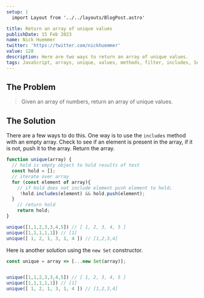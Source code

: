 ```yaml
---
setup: |
  import Layout from '../../layouts/BlogPost.astro'

title: Return an array of unique values
publishDate: 15 Feb 2023
name: Nick Huemmer
twitter: 'https://twitter.com/nickhuemmer'
value: 128
description: Here are two ways to return an array of unique values.
tags: JavaScript, arrays, unique, values, methods, filter, includes, Set
---
```


## The Problem

>Given an array of numbers, return an array of unique values.

## The Solution

There are a few ways to do this. One way is to use the `includes` method with an empty array.  Check to see if an element is present in the array, if it is not, push it to the array.  Return the array.

```javascript
function unique(array) {
  // hold is empty object to hold results of test
  const hold = [];
  // iterate over array
  for (const element of array){
    // if hold does not include element push element to hold;
     !hold.includes(element) && hold.push(element); 
  }
    // return hold
    return hold;
}

unique([1,1,2,3,3,4,5]) // [ 1, 2, 3, 4, 5 ]
unique([1,1,1,1,1]) // [1]
unique([ 1, 2, 1, 3, 1, 4 ]) // [1,2,3,4]
```

Here is another solution using the `new Set` constructor.

```javascript
const unique = array => [...new Set(array)];


unique([1,1,2,3,3,4,5]) // [ 1, 2, 3, 4, 5 ]
unique([1,1,1,1,1]) // [1]
unique([ 1, 2, 1, 3, 1, 4 ]) // [1,2,3,4]
```